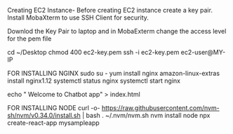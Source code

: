 Creating EC2 Instance-
Before creating EC2 instance create a key pair.
Install MobaXterm to use SSH Client for security.

Downlod the Key Pair to laptop and in MobaExterm change the access level for the pem file

cd ~/Desktop
chmod 400 ec2-key.pem
ssh -i ec2-key.pem ec2-user@MY-IP

FOR INSTALLING NGINX
sudo su -
yum install nginx
amazon-linux-extras install nginx1.12
systemctl status nginx
systemctl start nginx

echo " Welcome to Chatbot app" > index.html

FOR INSTALLING NODE
curl -o- https://raw.githubusercontent.com/nvm-sh/nvm/v0.34.0/install.sh | bash
. ~/.nvm/nvm.sh
nvm install node
npx create-react-app mysampleapp

